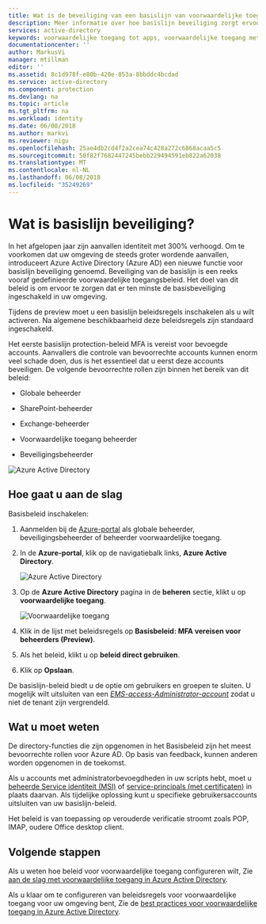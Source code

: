 ```yaml
---
title: Wat is de beveiliging van een basislijn van voorwaardelijke toegang van Azure Active Directory | Microsoft Docs
description: Meer informatie over hoe basislijn beveiliging zorgt ervoor dat er ten minste de basisbeveiliging ingeschakeld in uw omgeving.
services: active-directory
keywords: voorwaardelijke toegang tot apps, voorwaardelijke toegang met Azure AD, beveiligde toegang tot bedrijfsresources, beleidsregels voor voorwaardelijke toegang
documentationcenter: ''
author: MarkusVi
manager: mtillman
editor: ''
ms.assetid: 8c1d978f-e80b-420e-853a-8bbddc4bcdad
ms.service: active-directory
ms.component: protection
ms.devlang: na
ms.topic: article
ms.tgt_pltfrm: na
ms.workload: identity
ms.date: 06/08/2018
ms.author: markvi
ms.reviewer: nigu
ms.openlocfilehash: 25ae4db2cd4f2a2cea74c428a272c6868acaa5c5
ms.sourcegitcommit: 50f82f7682447245bebb229494591eb822a62038
ms.translationtype: MT
ms.contentlocale: nl-NL
ms.lasthandoff: 06/08/2018
ms.locfileid: "35249269"
---
```

# <a name="what-is-baseline-protection"></a>Wat is basislijn beveiliging?  

In het afgelopen jaar zijn aanvallen identiteit met 300% verhoogd. Om te voorkomen dat uw omgeving de steeds groter wordende aanvallen, introduceert Azure Active Directory (Azure AD) een nieuwe functie voor basislijn beveiliging genoemd. Beveiliging van de basislijn is een reeks vooraf gedefinieerde voorwaardelijke toegangsbeleid. Het doel van dit beleid is om ervoor te zorgen dat er ten minste de basisbeveiliging ingeschakeld in uw omgeving. 

Tijdens de preview moet u een basislijn beleidsregels inschakelen als u wilt activeren. Na algemene beschikbaarheid deze beleidsregels zijn standaard ingeschakeld. 

Het eerste basislijn protection-beleid MFA is vereist voor bevoegde accounts. Aanvallers die controle van bevoorrechte accounts kunnen enorm veel schade doen, dus is het essentieel dat u eerst deze accounts beveiligen. De volgende bevoorrechte rollen zijn binnen het bereik van dit beleid: 

- Globale beheerder  

- SharePoint-beheerder  

- Exchange-beheerder  

- Voorwaardelijke toegang beheerder  

- Beveiligingsbeheerder  


![Azure Active Directory](./media/active-directory-conditional-access-baseline-protection/01.png)

## <a name="how-to-get-started"></a>Hoe gaat u aan de slag 

Basisbeleid inschakelen:  

1. Aanmelden bij de [Azure-portal](https://portal.azure.com) als globale beheerder, beveiligingsbeheerder of beheerder voorwaardelijke toegang.

2. In de **Azure-portal**, klik op de navigatiebalk links, **Azure Active Directory**.

    ![Azure Active Directory](./media/active-directory-conditional-access-baseline-protection/02.png)

3. Op de **Azure Active Directory** pagina in de **beheren** sectie, klikt u op **voorwaardelijke toegang**.

    ![Voorwaardelijke toegang](./media/active-directory-conditional-access-baseline-protection/03.png)

4. Klik in de lijst met beleidsregels op **Basisbeleid: MFA vereisen voor beheerders (Preview)**. 

5. Als het beleid, klikt u op **beleid direct gebruiken**.

6. Klik op **Opslaan**. 
 

De basislijn-beleid biedt u de optie om gebruikers en groepen te sluiten. U mogelijk wilt uitsluiten van een *[EMS-access-Administrator-account](active-directory-admin-manage-emergency-access-accounts.md)* zodat u niet de tenant zijn vergrendeld.
  
 

## <a name="what-you-should-know"></a>Wat u moet weten 

De directory-functies die zijn opgenomen in het Basisbeleid zijn het meest bevoorrechte rollen voor Azure AD. Op basis van feedback, kunnen anderen worden opgenomen in de toekomst. 

Als u accounts met administratorbevoegdheden in uw scripts hebt, moet u [beheerde Service identiteit (MSI)](managed-service-identity/overview.md) of [service-principals (met certificaten)](https://docs.microsoft.com/azure/azure-resource-manager/resource-group-authenticate-service-principal) in plaats daarvan. Als tijdelijke oplossing kunt u specifieke gebruikersaccounts uitsluiten van uw basislijn-beleid. 

Het beleid is van toepassing op verouderde verificatie stroomt zoals POP, IMAP, oudere Office desktop client. 

## <a name="next-steps"></a>Volgende stappen

Als u weten hoe beleid voor voorwaardelijke toegang configureren wilt, Zie [aan de slag met voorwaardelijke toegang in Azure Active Directory](active-directory-conditional-access-azure-portal-get-started.md).

Als u klaar om te configureren van beleidsregels voor voorwaardelijke toegang voor uw omgeving bent, Zie de [best practices voor voorwaardelijke toegang in Azure Active Directory](active-directory-conditional-access-best-practices.md). 
